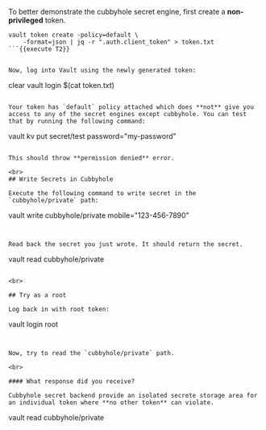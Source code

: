 To better demonstrate the cubbyhole secret engine, first create a **non-privileged** token.

```
vault token create -policy=default \
    -format=json | jq -r ".auth.client_token" > token.txt
```{{execute T2}}


Now, log into Vault using the newly generated token:

```
clear
vault login $(cat token.txt)
```{{execute T2}}

Your token has `default` policy attached which does **not** give you access to any of the secret engines except cubbyhole. You can test that by running the following command:

```
vault kv put secret/test password="my-password"
```{{execute T2}}

This should throw **permission denied** error.

<br>
## Write Secrets in Cubbyhole

Execute the following command to write secret in the `cubbyhole/private` path:

```
vault write cubbyhole/private mobile="123-456-7890"
```{{execute T2}}


Read back the secret you just wrote. It should return the secret.

```
vault read cubbyhole/private
```{{execute T2}}

<br>

## Try as a root

Log back in with root token:

```
vault login root
```{{execute T2}}


Now, try to read the `cubbyhole/private` path.

<br>

#### What response did you receive?

Cubbyhole secret backend provide an isolated secrete storage area for an individual token where **no other token** can violate.

```
vault read cubbyhole/private
```{{execute T2}}
